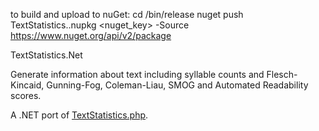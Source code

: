 
to build and upload to nuGet:
cd /bin/release
nuget push TextStatistics.<version>.nupkg <nuget_key> -Source https://www.nuget.org/api/v2/package

TextStatistics.Net


Generate information about text including syllable counts and Flesch-Kincaid, Gunning-Fog, Coleman-Liau, SMOG and Automated Readability scores.

A .NET port of [TextStatistics.php](https://github.com/DaveChild/Text-Statistics).

